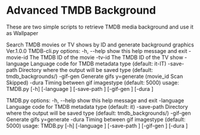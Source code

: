 # Advanced TMDB Background

These are two simple scripts to retrieve TMDB  media background and use it as Wallpaper

Search TMDB movies or TV shows by ID and generate background graphics Ver.1.0.0
TMDB-cli.py
options:
  -h, --help   show this help message and exit
  -movie-id    The TMDB ID of the movie
  -tv-id       The TMDB ID of the TV show
  -language    Language code for TMDB metadata type (default: it-IT)
  -save-path   Directory where the output will be saved type (default: tmdb_backgrounds/)
  -gif-gen     Generate gifs y=generate (movie_id Scan Skipped)
  -dura        Timing between gif imagestype (default: 5000)
usage: TMDB.py [-h] [-language ] [-save-path ] [-gif-gen ] [-dura ]


TMDB.py
options:
  -h, --help   show this help message and exit
  -language    Language code for TMDB metadata type (default: it)
  -save-path   Directory where the output will be saved type (default: tmdb_backgrounds/)
  -gif-gen     Generate gifs y=generate
  -dura        Timing between gif imagestype (default: 5000)
usage: TMDB.py [-h] [-language ] [-save-path ] [-gif-gen ] [-dura ]
